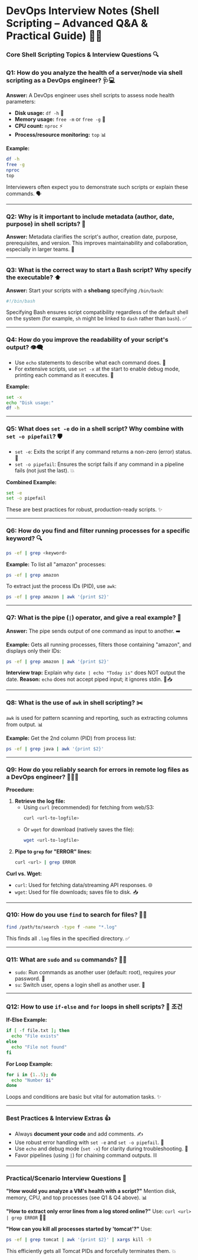 # DevOps Interview Notes (Shell Scripting – Advanced Q&A & Practical Guide) 🚀📜

### Core Shell Scripting Topics & Interview Questions 🔍

### Q1: How do you analyze the health of a server/node via shell scripting as a DevOps engineer? 🩺💻

**Answer:**
A DevOps engineer uses shell scripts to assess node health parameters:

* **Disk usage:** `df -h` 💾
* **Memory usage:** `free -m` or `free -g` 🧠
* **CPU count:** `nproc` ⚡
* **Process/resource monitoring:** `top` 📊

**Example:**
```bash
df -h
free -g
nproc
top
````

Interviewers often expect you to demonstrate such scripts or explain these commands. 🗣️

-----

### Q2: Why is it important to include metadata (author, date, purpose) in shell scripts? 📝

**Answer:**
Metadata clarifies the script's author, creation date, purpose, prerequisites, and version. This improves maintainability and collaboration, especially in larger teams. 🤝

-----

### Q3: What is the correct way to start a Bash script? Why specify the executable? ⬆️

**Answer:**
Start your scripts with a **shebang** specifying `/bin/bash`:

```bash
#!/bin/bash
```

Specifying Bash ensures script compatibility regardless of the default shell on the system (for example, `sh` might be linked to `dash` rather than `bash`). ✅

-----

### Q4: How do you improve the readability of your script's output? 👁️‍🗨️

  * Use `echo` statements to describe what each command does. 💬
  * For extensive scripts, use `set -x` at the start to enable debug mode, printing each command as it executes. 🐛

**Example:**

```bash
set -x
echo "Disk usage:"
df -h
```

-----

### Q5: What does `set -e` do in a shell script? Why combine with `set -o pipefail`? 🛡️

  * `set -e`: Exits the script if any command returns a non-zero (error) status. 🛑
  * `set -o pipefail`: Ensures the script fails if any command in a pipeline fails (not just the last). 💥

**Combined Example:**

```bash
set -e
set -o pipefail
```

These are best practices for robust, production-ready scripts. ✨

-----

### Q6: How do you find and filter running processes for a specific keyword? 🔍

```bash
ps -ef | grep <keyword>
```

**Example:**
To list all "amazon" processes:

```bash
ps -ef | grep amazon
```

To extract just the process IDs (PID), use `awk`:

```bash
ps -ef | grep amazon | awk '{print $2}'
```

-----

### Q7: What is the **pipe (`|`)** operator, and give a real example? 🔗

**Answer:**
The pipe sends output of one command as input to another. ➡️

**Example:**
Gets all running processes, filters those containing "amazon", and displays only their IDs:

```bash
ps -ef | grep amazon | awk '{print $2}'
```

**Interview trap:** Explain why `date | echo "Today is"` does NOT output the date.
**Reason:** `echo` does not accept piped input; it ignores stdin. 🚫📥

-----

### Q8: What is the use of `awk` in shell scripting? ✂️

`awk` is used for pattern scanning and reporting, such as extracting columns from output. 📊

**Example:**
Get the 2nd column (PID) from process list:

```bash
ps -ef | grep java | awk '{print $2}'
```

-----

### Q9: How do you reliably search for errors in remote log files as a DevOps engineer? 🕵️‍♂️📜

**Procedure:**

1.  **Retrieve the log file:**
      * Using `curl` (recommended) for fetching from web/S3:
        ```bash
        curl <url-to-logfile>
        ```
      * Or `wget` for download (natively saves the file):
        ```bash
        wget <url-to-logfile>
        ```
2.  **Pipe to `grep` for "ERROR" lines:**
    ```bash
    curl <url> | grep ERROR
    ```

**Curl vs. Wget:**

  * `curl`: Used for fetching data/streaming API responses. 🌐
  * `wget`: Used for file downloads; saves file to disk. 📥

-----

### Q10: How do you use `find` to search for files? 🌳🔎

```bash
find /path/to/search -type f -name "*.log"
```

This finds all `.log` files in the specified directory. ✅

-----

### Q11: What are `sudo` and `su` commands? 👑👤

  * `sudo`: Run commands as another user (default: root), requires *your* password. 🔑
  * `su`: Switch user, opens a login shell as another user. 🔄

-----

### Q12: How to use `if-else` and `for` loops in shell scripts? 🔁 조건

**If-Else Example:**

```bash
if [ -f file.txt ]; then
  echo "File exists"
else
  echo "File not found"
fi
```

**For Loop Example:**

```bash
for i in {1..5}; do
  echo "Number $i"
done
```

Loops and conditions are basic but vital for automation tasks. ✨

-----

### Best Practices & Interview Extras 👍

  * Always **document your code** and add comments. ✍️
  * Use robust error handling with `set -e` and `set -o pipefail`. 🚨
  * Use `echo` and debug mode (`set -x`) for clarity during troubleshooting. 🐛
  * Favor pipelines (using `|`) for chaining command outputs. ⛓️

-----

### Practical/Scenario Interview Questions 💬

**"How would you analyze a VM's health with a script?"**
Mention disk, memory, CPU, and top processes (see Q1 & Q4 above). 📊

**"How to extract only error lines from a log stored online?"**
Use: `curl <url> | grep ERROR` 🕵️‍♀️

**"How can you kill all processes started by 'tomcat'?"**
Use:

```bash
ps -ef | grep tomcat | awk '{print $2}' | xargs kill -9
```

This efficiently gets all Tomcat PIDs and forcefully terminates them. 💥

```
```
